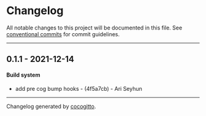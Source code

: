 # Changelog
All notable changes to this project will be documented in this file. See [conventional commits](https://www.conventionalcommits.org/) for commit guidelines.

- - -
## 0.1.1 - 2021-12-14
#### Build system
- add pre cog bump hooks - (4f5a7cb) - Ari Seyhun
- - -

Changelog generated by [cocogitto](https://github.com/cocogitto/cocogitto).